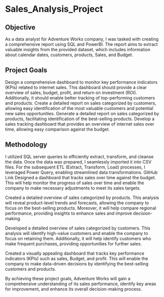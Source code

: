 # Sales_Analysis_Project

## Objective
As a data analyst for Adventure Works company, I was tasked with creating a comprehensive report using SQL and PowerBI. The report aims to extract valuable insights from the provided dataset, which includes information about calendar dates, customers, products, Sales, and Budget.

## Project Goals
Design a comprehensive dashboard to monitor key performance indicators (KPIs) related to internet sales. This dashboard should provide a clear overview of sales, budget, profit, and return on investment (ROI). Additionally, it should enable better tracking of top-performing customers and products.
Create a detailed report on sales categorized by customers, allowing easy identification of the most valuable customers and potential new sales opportunities.
Generate a detailed report on sales categorized by products, facilitating identification of the best-selling products.
Develop a sales tracking dashboard that provides an overview of internet sales over time, allowing easy comparison against the budget. 

## Methodology
I utilized SQL server queries to efficiently extract, transform, and cleanse the data. Once the data was prepared, I seamlessly imported it into CSV files. For the subsequent ETL (Extract, Transform, Load) processes, I leveraged Power Query, enabling streamlined data transformations. GitHub Link 
Designed a dashboard that tracks sales over time against the budget. This will help monitor the progress of sales over time and enable the company to make necessary adjustments to meet its sales targets.

Created a detailed overview of sales categorized by products. This analysis will reveal product-level trends and forecasts, allowing the company to focus on the best-selling products. Moreover, it will help compare regional performance, providing insights to enhance sales and improve decision-making.

Developed a detailed overview of sales categorized by customers. This analysis will identify high-value customers and enable the company to focus on retaining them. Additionally, it will help identify customers who make frequent purchases, providing opportunities for further sales.

Created a visually appealing dashboard that tracks key performance indicators (KPIs) such as sales,  Budget, and profit. This will enable the company to make data-driven decisions by identifying the best-selling customers and products.

By achieving these project goals, Adventure Works will gain a comprehensive understanding of its sales performance, identify key areas for improvement, and enhance its overall decision-making process.
